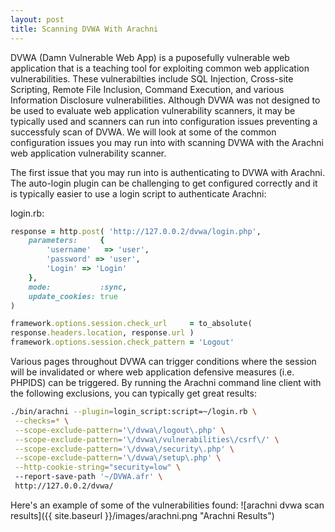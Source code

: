 ```yaml
---
layout: post
title: Scanning DVWA With Arachni
---
```


DVWA (Damn Vulnerable Web App) is a puposefully vulnerable web
application that is a teaching tool for exploiting common web application
vulnerabilities. These vulnerabilties include SQL Injection,
Cross-site Scripting, Remote File Inclusion, Command Execution, and
various Information Disclosure vulnerabilities. Although DVWA was not
designed to be used to evaluate web application vulnerability scanners,
it may be typically used and scanners can run into configuration issues
preventing a successfuly scan of DVWA. We will look at some of the
common configuration issues you may run into with scanning DVWA with the
Arachni web application vulnerability scanner.

The first issue that you may run into is authenticating to DVWA with
Arachni. The auto-login plugin can be challenging to get configured
correctly and it is typically easier to use a login script to
authenticate Arachni:

login.rb:

```ruby
response = http.post( 'http://127.0.0.2/dvwa/login.php',
    parameters:     {
        'username'   => 'user',
        'password' => 'user',
        'Login' => 'Login'
    },
    mode:           :sync,
    update_cookies: true
)

framework.options.session.check_url     = to_absolute(
response.headers.location, response.url )
framework.options.session.check_pattern = 'Logout'
```

Various pages throughout DVWA can trigger conditions where the session
will be invalidated or where web application defensive measures (i.e.
PHPIDS) can be triggered. By running the Arachni command line client with
the following exclusions, you can typically get great results:

```bash
./bin/arachni --plugin=login_script:script=~/login.rb \
 --checks=* \
 --scope-exclude-pattern='\/dvwa\/logout\.php' \
 --scope-exclude-pattern='\/dvwa\/vulnerabilities\/csrf\/' \
 --scope-exclude-pattern='\/dvwa\/security\.php' \
 --scope-exclude-pattern='\/dvwa\/setup\.php' \
 --http-cookie-string="security=low" \ 
 --report-save-path '~/DVWA.afr' \
 http://127.0.0.2/dvwa/
```

Here's an example of some of the vulnerabilities found:
![arachni dvwa scan results]({{ site.baseurl }}/images/arachni.png
"Arachni Results")

